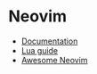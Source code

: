 # Neovim

- [Documentation]
- [Lua guide]
- [Awesome Neovim]

[Documentation]: https://neovim.io/doc/user
[Lua guide]: https://github.com/nanotee/nvim-lua-guide
[Awesome Neovim]: https://github.com/rockerBOO/awesome-neovim
